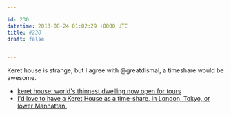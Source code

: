 ```yaml
---

id: 230
datetime: 2013-08-24 01:02:29 +0000 UTC
title: #230
draft: false


---
```


Keret house is strange, but I agree with @greatdismal, a timeshare would be awesome. 

 
 * [keret house: world's thinnest dwelling now open for tours](http://www.designboom.com/architecture/keret-house-worlds-thinnest-dwelling-now-open-for-tours/)
 * [I'd love to have a Keret House as a time-share, in London, Tokyo, or lower Manhattan.](https://twitter.com/GreatDismal/status/371070965951635457)



